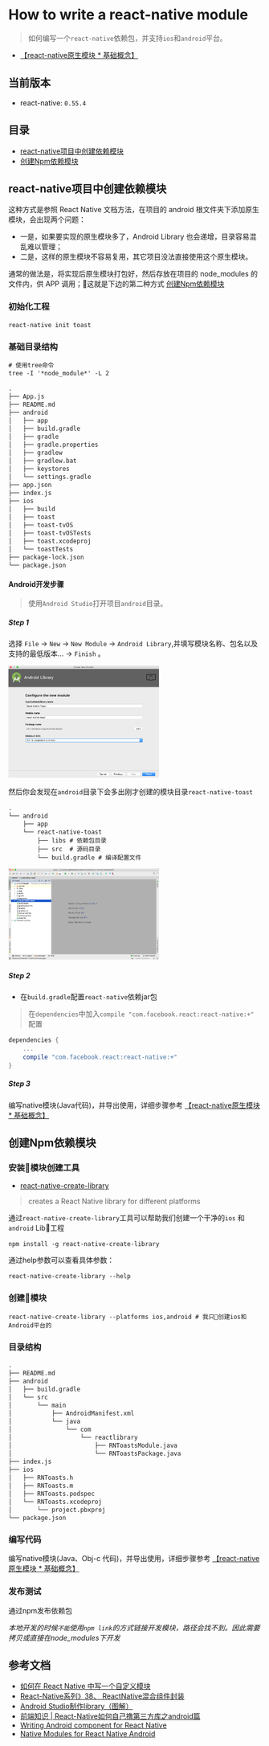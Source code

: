 # How to write a react-native module

> 如何编写一个`react-native`依赖包，并支持`ios`和`android`平台。

- [【react-native原生模块 * 基础概念】](https://github.com/Xing-He/react-native-native-module)

## 当前版本

- react-native: `0.55.4`

## 目录

- [react-native项目中创建依赖模块](#react-native项目中创建依赖模块)
- [创建Npm依赖模块](#创建npm依赖模块)

## react-native项目中创建依赖模块

这种方式是参照 React Native 文档方法，在项目的 android 根文件夹下添加原生模块，会出现两个问题：
- 一是，如果要实现的原生模块多了，Android Library 也会递增，目录容易混乱难以管理；
- 二是，这样的原生模块不容易复用，其它项目没法直接使用这个原生模块。

通常的做法是，将实现后原生模块打包好，然后存放在项目的 node_modules 的文件内，供 APP 调用；这就是下边的第二种方式 [创建Npm依赖模块](#创建npm依赖模块)

### 初始化工程

```shell
react-native init toast
```

### 基础目录结构

```shell
# 使用tree命令
tree -I '*node_module*' -L 2
```

```
.
├── App.js
├── README.md
├── android
│   ├── app
│   ├── build.gradle
│   ├── gradle
│   ├── gradle.properties
│   ├── gradlew
│   ├── gradlew.bat
│   ├── keystores
│   └── settings.gradle
├── app.json
├── index.js
├── ios
│   ├── build
│   ├── toast
│   ├── toast-tvOS
│   ├── toast-tvOSTests
│   ├── toast.xcodeproj
│   └── toastTests
├── package-lock.json
└── package.json
```

#### Android开发步骤

> 使用`Android Studio`打开项目`android`目录。

##### Step 1

选择 `File` -> `New` -> `New Module` -> `Android Library`,并填写模块名称、包名以及支持的最低版本...  -> `Finish` 。

<img src="./assets/1.jpeg" width="300">

然后你会发现在`android`目录下会多出刚才创建的模块目录`react-native-toast`  

```shell
.
└── android
    ├── app
    └── react-native-toast
        ├── libs # 依赖包目录
        ├── src  # 源码目录
        └── build.gradle # 编译配置文件
```

<img src="./assets/2.png" width="300">

##### Step 2

- 在`build.gradle`配置`react-native`依赖jar包

> 在`dependencies`中加入`compile "com.facebook.react:react-native:+"` 配置  

```gradle
dependencies {
    ...
    compile "com.facebook.react:react-native:+"
}
```

##### Step 3

编写native模块(Java代码)，并导出使用，详细步骤参考 [【react-native原生模块 * 基础概念】](https://github.com/Xing-He/react-native-native-module)

## 创建Npm依赖模块

### 安装模块创建工具

- [react-native-create-library](https://github.com/frostney/react-native-create-library) 
> creates a React Native library for different platforms

通过`react-native-create-library`工具可以帮助我们创建一个干净的`ios` 和 `android` Lib工程

```shell
npm install -g react-native-create-library
```

通过help参数可以查看具体参数：

```shell
react-native-create-library --help
```

### 创建模块

```shell
react-native-create-library --platforms ios,android # 我只创建ios和Android平台的
```

### 目录结构

```shell
.
├── README.md
├── android
│   ├── build.gradle
│   └── src
│       └── main
│           ├── AndroidManifest.xml
│           └── java
│               └── com
│                   └── reactlibrary
│                       ├── RNToastsModule.java
│                       └── RNToastsPackage.java
├── index.js
├── ios
│   ├── RNToasts.h
│   ├── RNToasts.m
│   ├── RNToasts.podspec
│   └── RNToasts.xcodeproj
│       └── project.pbxproj
└── package.json
```

### 编写代码

编写native模块(Java、Obj-c 代码)，并导出使用，详细步骤参考 [【react-native原生模块 * 基础概念】](https://github.com/Xing-He/react-native-native-module)

### 发布测试

通过npm发布依赖包

*本地开发的时候`不能`使用`npm link`的方式链接开发模块，路径会找不到。因此需要拷贝或直接在node_modules下开发*

## 参考文档

- [如何在 React Native 中写一个自定义模块](https://www.jianshu.com/p/73ef53244a7b)
- [React-Native系列》38、 ReactNative混合组件封装](https://blog.csdn.net/codetomylaw/article/details/52787404)
- [Android Studio制作library（图解）](https://blog.csdn.net/u013986975/article/details/70160791)
- [前端知识 | React-Native如何自己撸第三方库之android篇](https://www.jianshu.com/p/85bfb44c327c)
- [Writing Android component for React Native](https://medium.com/@sejoker/writing-android-component-for-react-native-e34802bf3377)
- [Native Modules for React Native Android](https://shift.infinite.red/native-modules-for-react-native-android-ac05dbda800d)
